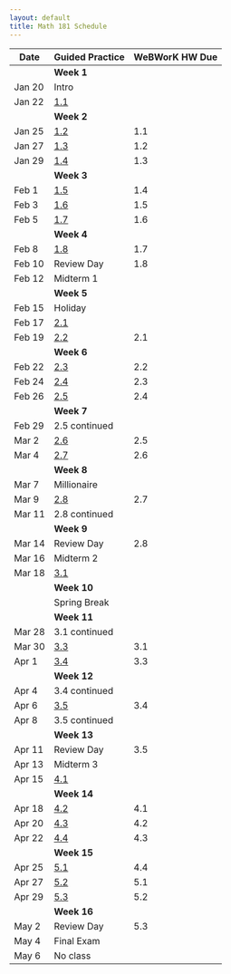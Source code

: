 ```yaml
---
layout: default
title: Math 181 Schedule
---
```


| Date   	| Guided Practice 	| WeBWorK HW Due 	|
|--------	|---------	|-----------------	|
| 	| **Week 1**      	| |
| Jan 20 	| Intro  |                	|
| Jan 22 	| [1.1](/NSC-Math-181/GP1.1.html)  |                	|
|     	|   **Week 2**      	|                 	|          
| Jan 25 	| [1.2](/NSC-Math-181/GP1.2.html)  | 1.1   	|
| Jan 27 	| [1.3](/NSC-Math-181/GP1.3.html)  | 1.2            	|
| Jan 29	| [1.4](/NSC-Math-181/GP1.4.html)  | 1.3            	|
|     	|   **Week 3**      	|                 	|   
| Feb 1		| [1.5](/NSC-Math-181/GP1.5.html)  | 1.4            	|   
| Feb 3 	| [1.6](/NSC-Math-181/GP1.6.html)  | 1.5            	|
| Feb 5 	| [1.7](/NSC-Math-181/GP1.7.html)  | 1.6            	|    
|     	|   **Week 4**      	|                 	|  
| Feb 8 	| [1.8](/NSC-Math-181/GP1.8.html)  | 1.7            	|
| Feb 10 		| Review Day  | 1.8           	| 
| Feb 12 	| Midterm 1  |             	|
|     	|   **Week 5**      	|                 	|    
| Feb 15 | Holiday |  |
| Feb 17		| [2.1](/NSC-Math-181/GP2.1.html)  |             	|
| Feb 19 	| [2.2](/NSC-Math-181/GP2.2.html)  | 2.1            	|
|     	|   **Week 6**      	|                 	|            
| Feb 22 	| [2.3](/NSC-Math-181/GP2.3.html)  | 2.2            	|
| Feb 24 	| [2.4](/NSC-Math-181/GP2.4.html)  | 2.3            	|
| Feb 26 	| [2.5](/NSC-Math-181/GP2.5.html)  | 2.4            	|
|     	|   **Week 7**      	|                 	|     
| Feb 29  	| 2.5 continued |             	|
| Mar 2 		| [2.6](/NSC-Math-181/GP2.6.html)  | 2.5            	|
| Mar 4 		| [2.7](/NSC-Math-181/GP2.7.html)  | 2.6            	|
|     	|   **Week 8**      	|                 	|      
| Mar 7  	| Millionaire  |             	|
| Mar 9 	| [2.8](/NSC-Math-181/GP2.8.html)  | 2.7          	|
| Mar 11 	| 2.8 continued |           	|
|     	|   **Week 9**      	|                 	|      
| Mar 14 	| Review Day | 2.8           	|
| Mar 16	| Midterm 2 |             	|
| Mar 18 	| [3.1](/NSC-Math-181/GP3.1.html)  |             	|
|     	|   **Week 10**      	|                 	|    
| | Spring Break | |
|     	|   **Week 11**      	|                 	|  
| Mar 28 	| 3.1 continued  |          	|
| Mar 30		| [3.3](/NSC-Math-181/GP3.3.html)  | 3.1            	|
| Apr 1 	| [3.4](/NSC-Math-181/GP3.4.html)  |  3.3           	|
|     	|   **Week 12**      	|  |
| Apr 4 	| 3.4 continued  |             	|
| Apr 6 	| [3.5](/NSC-Math-181/GP3.5.html)  |  3.4           	|                	
| Apr 8 	| 3.5 continued  |          	|
|     	|   **Week 13**      	|                 	| 
| Apr 11	| Review Day  | 3.5             	|
| Apr 13 	| Midterm 3   |      	|
| Apr 15 	| [4.1](/NSC-Math-181/GP4.1.html)  |             	|
|     	|   **Week 14**      	|                 	|  
| Apr 18 	| [4.2](/NSC-Math-181/GP4.2.html)  |  4.1           	|
| Apr 20 	| [4.3](/NSC-Math-181/GP4.3.html)  |  4.2           	|
| Apr 22 	| [4.4](/NSC-Math-181/GP4.4.html)  |  4.3           	|
|     	|   **Week 15**      	|                 	|  
| Apr 25 	| [5.1](/NSC-Math-181/GP5.1.html)  |  4.4 	|
| Apr 27	| [5.2](/NSC-Math-181/GP5.2.html)  |  5.1           	|
| Apr 29 	| [5.3](/NSC-Math-181/GP5.3.html)  |  5.2           	|
|     	|   **Week 16**      	|                 	|  
| May 2 	| Review Day  |  5.3           	|
| May 4 	| Final Exam |           	|
| May 6	| No class  |             	|
